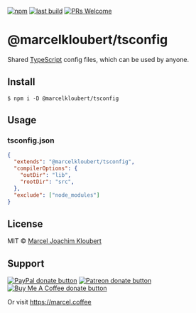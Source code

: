 [![npm](https://img.shields.io/npm/v/@marcelkloubert/tsconfig.svg)](https://www.npmjs.com/package/@marcelkloubert/tsconfig)
[![last build](https://img.shields.io/github/workflow/status/mkloubert/js-strings/Publish)](https://github.com/mkloubert/tsconfig/actions?query=workflow%3APublish)
[![PRs Welcome](https://img.shields.io/badge/PRs-welcome-brightgreen.svg?style=flat-square)](https://github.com/mkloubert/tsconfig/pulls)

# @marcelkloubert/tsconfig

Shared [TypeScript](https://www.typescriptlang.org/docs/handbook/tsconfig-json.html) config files, which can be used by anyone.

## Install

```
$ npm i -D @marcelkloubert/tsconfig
```

## Usage

### tsconfig.json

```json
{
  "extends": "@marcelkloubert/tsconfig",
  "compilerOptions": {
    "outDir": "lib",
    "rootDir": "src",
  },
  "exclude": ["node_modules"]
}
```

## License

MIT © [Marcel Joachim Kloubert](https://github.com/mkloubert)

## Support

<span class="badge-paypal"><a href="https://paypal.me/MarcelKloubert" title="Donate to this project using PayPal"><img src="https://img.shields.io/badge/paypal-donate-yellow.svg" alt="PayPal donate button" /></a></span>
<span class="badge-patreon"><a href="https://patreon.com/mkloubert" title="Donate to this project using Patreon"><img src="https://img.shields.io/badge/patreon-donate-yellow.svg" alt="Patreon donate button" /></a></span>
<span class="badge-buymeacoffee"><a href="https://buymeacoffee.com/mkloubert" title="Donate to this project using Buy Me A Coffee"><img src="https://img.shields.io/badge/buy%20me%20a%20coffee-donate-yellow.svg" alt="Buy Me A Coffee donate button" /></a></span>

Or visit https://marcel.coffee
